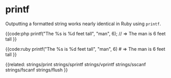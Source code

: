# printf

Outputting a formatted string works nearly identical in Ruby using `printf`.

{{code:php
    printf("The %s is %d feet tall", "man", 6);
    // => The man is 6 feet tall
}}

{{code:ruby
    printf("The %s is %d feet tall", "man", 6)
    # => The man is 6 feet tall
}}


{{related:
    strings/print
    strings/sprintf
    strings/vprintf
    strings/sscanf
    strings/fscanf
    strings/flush
}}
